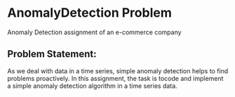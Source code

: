 # AnomalyDetection Problem
Anomaly Detection assignment of an e-commerce company


## Problem Statement: 
As we deal with data in a time series, simple anomaly detection helps to find problems proactively.  In this assignment, the task is tocode and implement a simple anomaly detection algorithm in a time series data. 

